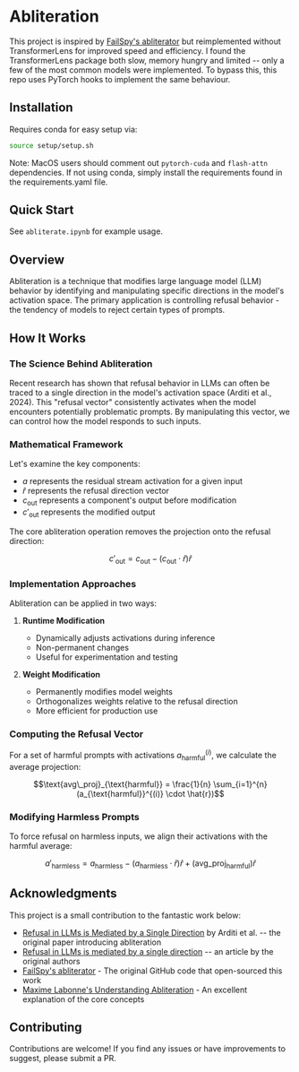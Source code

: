 # Abliteration

This project is inspired by [FailSpy's abliterator](https://github.com/FailSpy/abliterator) but reimplemented without TransformerLens for improved speed and efficiency. I found the TransformerLens package both slow, memory hungry and limited -- only a few of the most common models were implemented. To bypass this, this repo uses PyTorch hooks to implement the same behaviour. 

## Installation

Requires conda for easy setup via:
```bash
source setup/setup.sh
```
Note: MacOS users should comment out `pytorch-cuda` and `flash-attn` dependencies. If not using conda, simply install the requirements found in the requirements.yaml file.

## Quick Start

See `abliterate.ipynb` for example usage.

## Overview

Abliteration is a technique that modifies large language model (LLM) behavior by identifying and manipulating specific directions in the model's activation space. The primary application is controlling refusal behavior - the tendency of models to reject certain types of prompts.

## How It Works

### The Science Behind Abliteration

Recent research has shown that refusal behavior in LLMs can often be traced to a single direction in the model's activation space (Arditi et al., 2024). This "refusal vector" consistently activates when the model encounters potentially problematic prompts. By manipulating this vector, we can control how the model responds to such inputs.

### Mathematical Framework

Let's examine the key components:

- $a$ represents the residual stream activation for a given input
- $\hat{r}$ represents the refusal direction vector
- $c_{\text{out}}$ represents a component's output before modification
- $c'_{\text{out}}$ represents the modified output

The core abliteration operation removes the projection onto the refusal direction:

```math
c'_{\text{out}} = c_{\text{out}} - (c_{\text{out}} \cdot \hat{r}) \hat{r}
```

### Implementation Approaches

Abliteration can be applied in two ways:

1. **Runtime Modification**
   - Dynamically adjusts activations during inference
   - Non-permanent changes
   - Useful for experimentation and testing

2. **Weight Modification**
   - Permanently modifies model weights
   - Orthogonalizes weights relative to the refusal direction
   - More efficient for production use

### Computing the Refusal Vector

For a set of harmful prompts with activations $a_{\text{harmful}}^{(i)}$, we calculate the average projection:

```math
\text{avg\_proj}_{\text{harmful}} = \frac{1}{n} \sum_{i=1}^{n} (a_{\text{harmful}}^{(i)} \cdot \hat{r})
```

### Modifying Harmless Prompts

To force refusal on harmless inputs, we align their activations with the harmful average:

```math
a'_{\text{harmless}} = a_{\text{harmless}} - (a_{\text{harmless}} \cdot \hat{r}) \hat{r} + (\text{avg\_proj}_{\text{harmful}}) \hat{r}
```

## Acknowledgments

This project is a small contribution to the fantastic work below:

- [Refusal in LLMs is Mediated by a Single Direction](https://arxiv.org/abs/2406.11717) by Arditi et al. -- the original paper introducing abliteration
- [Refusal in LLMs is mediated by a single direction](https://www.lesswrong.com/posts/jGuXSZgv6qfdhMCuJ/refusal-in-llms-is-mediated-by-a-single-direction) -- an article by the original authors
- [FailSpy's abliterator](https://github.com/FailSpy/abliterator) - The original GitHub code that open-sourced this work
- [Maxime Labonne's Understanding Abliteration](https://huggingface.co/blog/mlabonne/abliteration) - An excellent explanation of the core concepts


## Contributing

Contributions are welcome! If you find any issues or have improvements to suggest, please submit a PR.
